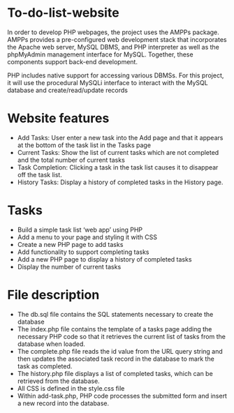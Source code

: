 # To-do-list-website

In order to develop PHP webpages, the project uses the AMPPs package. AMPPs provides a
pre-configured web development stack that incorporates the Apache web server, MySQL DBMS, and PHP interpreter as
well as the phpMyAdmin management interface for MySQL. Together, these components support back-end development.

PHP includes native support for accessing various DBMSs. For this project, it will use the procedural MySQLi interface to interact with the MySQL database and create/read/update records

# Website features
- Add Tasks: User enter a new task into the Add page and that it appears at the bottom of the task list in the Tasks page
- Current Tasks: Show the list of current tasks which are not completed and the total number of current tasks
- Task Completion: Clicking a task in the task list causes it to disappear off the task list.
- History Tasks: Display a history of completed tasks in the History page.

# Tasks
- Build a simple task list ‘web app’ using PHP
- Add a menu to your page and styling it with CSS
- Create a new PHP page to add tasks
- Add functionality to support completing tasks
- Add a new PHP page to display a history of completed tasks
- Display the number of current tasks

# File description

- The db.sql file contains the SQL statements necessary to create the database
- The index.php file contains the template of a tasks page adding the necessary PHP code so that it retrieves the current list of tasks from the database when loaded.
- The complete.php file reads the id value from the URL query string and then updates the associated task record in the database to mark the task as completed.
- The history.php file displays a list of completed tasks, which can be retrieved from the database.
- All CSS is defined in the style.css file
- Within add-task.php, PHP code processes the submitted form and insert a new record into the database.
